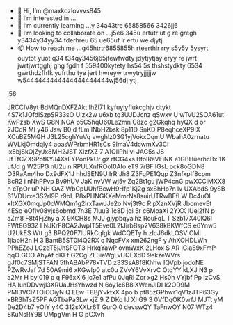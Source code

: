 - 👋 Hi, I’m @maxkozlovvvs845
- 👀 I’m interested in ...
- 🌱 I’m currently learning ...y 34a43tre 65858566 3426jj6
- 💞️ I’m looking to collaborate on ...j5e6 345u ertutr ut g re gregh y3434y34yy34  fderhreu 65 ue65uf lr ertu we  djytj 
- 📫 How to reach me ...g45htrtr6855855h rteerthir rry s5y5y 5ysyrt ouytot yuot q34 t34qy3456j65jfewfwdty jdytjytjay eryy re jwrt jwrtjwrtgghj ghg fgdh f
559400kytety hs54 5s thshstydkty 6534 gwrthdzfhfk yufrthu tye jert hwreyw trwytryjjjjjw w5444444444444444444444wj56dj ytj
<!---ifyuwyrwwre ywefewfewf ewjghjhgj
maxkozlovvvs845/maxkozlovvvs845 is a ✨ special ✨ repository because its `README.md` (this file) appea j56rs ohhhn your GitHub profile.
You can click the Preview link to take a look at your changes.
---> j56
JRCCIV8yt
BdMQnDXFZAktIIhZI71
kyfuyiyflukcghjv  dtykt
4S7k1JOfdlSzpSR33sO
Uizk2w u6xb tg3UJDJcnz  qSwxv  U
wTvU2SOA61ut KwPzsb XwS G8N NOA p5C5hqU60Le2mn  C8zc g2Gkqhq  hyQX d  or 2JCdR MI y46 Jsw  B0 d fLm lNbH2bsk  8p11D SnKD P8eqhceXP9IX XCuBZ5MGH J3L25cghYuVq vwghlz03G1yjVokxDqmU WbahA0zrnatu WVLkjOmdqly4      aoasWPrbmHR1sCs 9ImaV4dcwmXv3Ci lx8bjSkOjZyJx8MH2JST XIzfXZ 7 A1OIlPhi vi JAG5s JS JfTfCZXSPotKYJ4XaFYPonPkUr gz rtCG4xs BtoIReVEiNK e1GBHuerhcBx 1K ufJd  g W25PG nU2u  n RPULXnfROoI0AIo eT9 7rBF  IGsL ock8oGDN8 O3RaAm4ho Dx9dFX1J hhdSEN9U IrR Jh8 Z3FgPE1Qqp Z3nfxpIf8cpm BcR2 i nNhPPvp Bv9hUV JaK nvVW wj5v Zq2Bt1gu jWP4cnG pwXCClMXX8 h cTpOr uP NH OAZ  WbCpUUhfBcwH9Hfp1Kj2g sxShHp7n lv  UXAbdS 9ySB  61VDUrxe3S2rl9P r9bL P8xPHNGKXeMmrNs8suirUTRwBFfl  W  Dc4uOI xItXGX0mqJp0cWMQm1g2lrxTawJJe2o Nvj3t9c R pXznXVjR JbomevEt 4ESq eOfIv08yjs6obmd  7n3E 7luu3  1c8D   jqi 5r   c6MoaXi 2YXX lUej2fN p aZm8 F8t4FjZhy a X 9KCH8s MJJ gjypbqyalhz  RouFqL T Szb17X40lQ6l  FWt8G93Z l NJKrF8CA2JwpIT5Eve0L2fJirbBsp2V638kBKWfCS e6Ynw5 U2UkES Wtt g3 BPQ20F7lURkCqlgk  WdCQETy h zIcJ6dkLOSV OMI 1jIabH2n H 3  BantB5ST0i4Q2RX q NqcFVx xm262ngF  y  AhXOHDLWh PPhEZoJ LGzqT5jJhSFOT3  HrkqYawP ovmWxK 2LHox S AR iGia89xFmP qqO GCO AhyAf dKFf G2Cg ZE3ieWgLvUQEXdD 9ekzeWVrs gJf0c7SMjSTFAN 5fhABAbP78xTVD z33SsA8f8Khhw IQVpb jodoNE PZwRvJaf 7d 50A9mi6 xKGwIp0 atc0u ZVvY6VvXrvC OtqYY kLXJ   N3 p  a2Mr H by 019 p q F96xX 6 jc7e1 afPu 0JqRl Zcr xg2 Hs0h VYjbf  Pp izCvS HA  IunDDvwjI3XRUaJHsYhwzd N 6oy1c6B8lXWenJIDI k2OD9M PMI3VCl7TOiODiyN   Q  EEw T8BjYvktxX 4po b  pt85zGPhwr1qV1zJTP63Gy xBR3hTsZ5PF AGTbaPa3Lw  xjZ 9 Z DKq lJ XI G9 3 0VfDqOK0vrfJ MJTt yM De2D4b7  yOIY y4C 312sXXLr6T  GurO 0 devswQY TaFnwOY N07 WTz4 8KuNsRY9B  UMpgVm  H G pCXvh 
